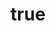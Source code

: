 ---
title: 
    el: Εξαιρετική Ευκαιρία 
    en: Εξαιρετική Ευκαιρία 
layout: property
image: properties/thasos_spiti50m09.jpg
description: 
    el: "Πετρόχτιστο σπίτι 50τμ σε παραδοσιακό οικισμό της Θάσου, 3χλμ από την ακτή με άπλετη θέα, σε άριστη κατάσταση με 2 επίπεδα και επιπλωμένο με παραδοσιακά έπιπλα και αντικείμενα. Άριστη επένδυση!"
    en: "Πετρόχτιστο σπίτι 50τμ σε παραδοσιακό οικισμό της Θάσου, 3χλμ από την ακτή με άπλετη θέα, σε άριστη κατάσταση με 2 επίπεδα και επιπλωμένο με παραδοσιακά έπιπλα και αντικείμενα. Άριστη επένδυση!"
squard: 50
address: 
    el: Θάσος, 3χλμ από την ακτή με άπλετη θέα
    en: Θάσος, 3χλμ από την ακτή με άπλετη θέα
price: "50.000"
gallery: 
    - "properties/thasos_spiti50m01.jpg"
    - "properties/thasos_spiti50m02.jpg"
    - "properties/thasos_spiti50m03.jpg"
    - "properties/thasos_spiti50m04.jpg"
    - "properties/thasos_spiti50m05.jpg"
    - "properties/thasos_spiti50m06.jpg"
    - "properties/thasos_spiti50m07.jpg"
    - "properties/thasos_spiti50m08.jpg"
    - "properties/thasos_spiti50m09.jpg"
    - "properties/thasos_spiti50m10.jpg"
    - "properties/thasos_spiti50m11.jpg"
    - "properties/thasos_spiti50m12.jpg"
    - "properties/thasos_spiti50m13.jpg"
    - "properties/thasos_spiti50m14.jpg"
    - "properties/thasos_spiti50m15.jpg"
---